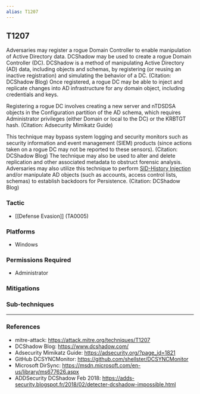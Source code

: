 ```yaml
---
alias: T1207
---
```


## T1207

Adversaries may register a rogue Domain Controller to enable manipulation of Active Directory data. DCShadow may be used to create a rogue Domain Controller (DC). DCShadow is a method of manipulating Active Directory (AD) data, including objects and schemas, by registering (or reusing an inactive registration) and simulating the behavior of a DC. (Citation: DCShadow Blog) Once registered, a rogue DC may be able to inject and replicate changes into AD infrastructure for any domain object, including credentials and keys.

Registering a rogue DC involves creating a new server and nTDSDSA objects in the Configuration partition of the AD schema, which requires Administrator privileges (either Domain or local to the DC) or the KRBTGT hash. (Citation: Adsecurity Mimikatz Guide)

This technique may bypass system logging and security monitors such as security information and event management (SIEM) products (since actions taken on a rogue DC may not be reported to these sensors). (Citation: DCShadow Blog) The technique may also be used to alter and delete replication and other associated metadata to obstruct forensic analysis. Adversaries may also utilize this technique to perform [SID-History Injection](https://attack.mitre.org/techniques/T1134/005) and/or manipulate AD objects (such as accounts, access control lists, schemas) to establish backdoors for Persistence. (Citation: DCShadow Blog)


### Tactic
- [[Defense Evasion]] (TA0005)

### Platforms
- Windows

### Permissions Required
- Administrator

### Mitigations

### Sub-techniques


---
### References

- mitre-attack: https://attack.mitre.org/techniques/T1207
- DCShadow Blog: https://www.dcshadow.com/
- Adsecurity Mimikatz Guide: https://adsecurity.org/?page_id=1821
- GitHub DCSYNCMonitor: https://github.com/shellster/DCSYNCMonitor
- Microsoft DirSync: https://msdn.microsoft.com/en-us/library/ms677626.aspx
- ADDSecurity DCShadow Feb 2018: https://adds-security.blogspot.fr/2018/02/detecter-dcshadow-impossible.html

